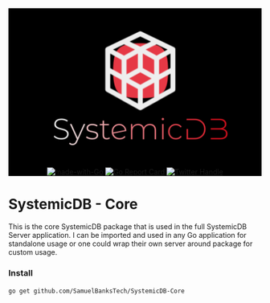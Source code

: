 <div align="center" style="background: black">
<img height="300" src="./res/logo-black.png" alt="SystemicDB Logo" />

[![made-with-Go](https://img.shields.io/badge/Made%20with-Go-1f425f.svg)](http://golang.org)
[![Go Report Card](https://goreportcard.com/badge/github.com/SamuelBanksTech/SystemicDB-Core)](https://goreportcard.com/report/github.com/SamuelBanksTech/SystemicDB-Core)
[![Twitter Handle](https://img.shields.io/twitter/follow/samuelbankstech)](https://twitter.com/samuelbankstech)

</div>


# SystemicDB - Core

This is the core SystemicDB package that is used in the full SystemicDB Server application. I can be imported and used in any Go application for standalone usage or one could wrap their own server around package for custom usage.

### Install

``go get github.com/SamuelBanksTech/SystemicDB-Core``

